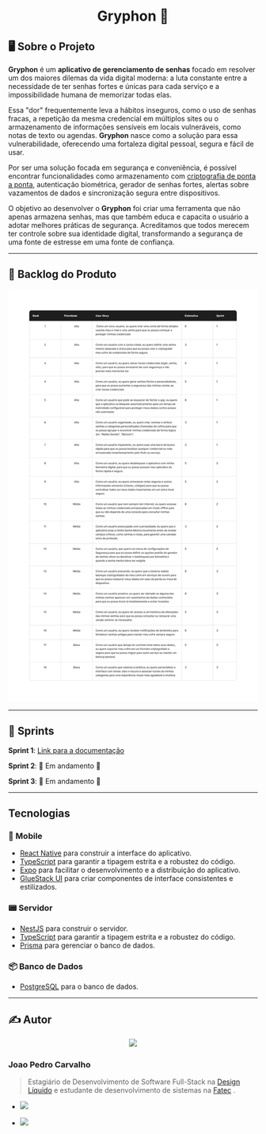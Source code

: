 <div align="center">
  <h1>Gryphon 🦁</h1>
</div>

## 🖥️ Sobre o Projeto

**Gryphon** é um **aplicativo de gerenciamento de senhas** focado em resolver um dos maiores dilemas da vida digital moderna: a luta constante entre a necessidade de ter senhas fortes e únicas para cada serviço e a impossibilidade humana de memorizar todas elas.

Essa "dor" frequentemente leva a hábitos inseguros, como o uso de senhas fracas, a repetição da mesma credencial em múltiplos sites ou o armazenamento de informações sensíveis em locais vulneráveis, como notas de texto ou agendas. **Gryphon** nasce como a solução para essa vulnerabilidade, oferecendo uma fortaleza digital pessoal, segura e fácil de usar.

Por ser uma solução focada em segurança e conveniência, é possível encontrar funcionalidades como armazenamento com [criptografia de ponta a ponta](https://www.google.com/search?q=https://www.kaspersky.com.br/resource-center/definitions/end-to-end-encryption), autenticação biométrica, gerador de senhas fortes, alertas sobre vazamentos de dados e sincronização segura entre dispositivos.

O objetivo ao desenvolver o **Gryphon** foi criar uma ferramenta que não apenas armazena senhas, mas que também educa e capacita o usuário a adotar melhores práticas de segurança. Acreditamos que todos merecem ter controle sobre sua identidade digital, transformando a segurança de uma fonte de estresse em uma fonte de confiança.

--- 

## 📖 Backlog do Produto

<img src="./documentation/media/gryphon-backlog.jpg" />

---

## 📅 Sprints

**Sprint 1**: [Link para a documentação](https://github.com/JohnPetros/gryphon/blob/main/documentation/sprint-1-report.md)

**Sprint 2**: 🚧 Em andamento 🚧

**Sprint 3**: 🚧 Em andamento 🚧

---

## Tecnologias

### 📱 Mobile

- [React Native](https://reactnative.dev/) para construir a interface do aplicativo.
- [TypeScript](https://www.typescriptlang.org/) para garantir a tipagem estrita e a robustez do código.
- [Expo](https://expo.dev/) para facilitar o desenvolvimento e a distribuição do aplicativo.
- [GlueStack UI](https://glue-stack.com/) para criar componentes de interface consistentes e estilizados.

### 📟 Servidor

- [NestJS](https://nestjs.com/) para construir o servidor.
- [TypeScript](https://www.typescriptlang.org/) para garantir a tipagem estrita e a robustez do código.
- [Prisma](https://www.prisma.io/) para gerenciar o banco de dados.

### 📦 Banco de Dados

- [PostgreSQL](https://www.postgresql.org/) para o banco de dados.

---

## ✍️ Autor 

<div align="center">
  <img src="https://github.com/JohnPetros.png?size=72" width=120px> 
</div>

### Joao Pedro Carvalho

> Estagiário de Desenvolvimento de Software Full-Stack na [Design Líquido](https://github.com/DesignLiquido) e estudante de desenvolvimento de sistemas na [Fatec](https://fatecsjc-prd.azurewebsites.net/) .

- <a href="https://github.com/JohnPetros"><img src="https://img.shields.io/badge/GitHub-100000?style=for-the-badge&logo=github&logoColor=white"></a>  

- <a href="https://www.linkedin.com/in/jo%C3%A3o-pedro-carvalho-dos-santos-42a0ab222/"><img src="https://img.shields.io/badge/LinkedIn-0077B5?style=for-the-badge&logo=linkedin&logoColor=white"></a>

